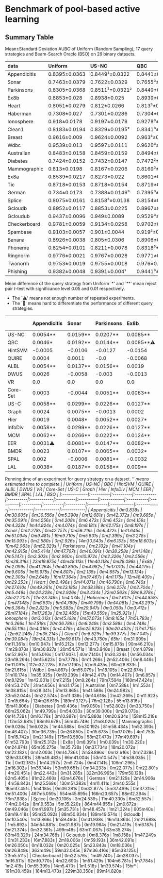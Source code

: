 # Benchmark of pool-based active learning

## Summary Table

Mean±Standard Deviation AUBC of Uniform (Random Sampling), 17 query strategies and Beam-Search Oracle (BSO) on 26 binary datasets.

| data         | Uniform       | US-NC           | QBC             | HintSVM        | QUIRE          | ALBL           | DWUS           | VR              | Core-Set        | US-C            | Graph          | Hier            | InfoDiv       | MCM             | EER            | BMDR           | SPAL           | LAL             | nan           |
|:-------------|:--------------|:----------------|:----------------|:---------------|:---------------|:---------------|:---------------|:----------------|:----------------|:----------------|:---------------|:----------------|:--------------|:----------------|:---------------|:---------------|:---------------|:----------------|:--------------|
| Appendicitis | 0.8395±0.0363 | 0.8449³±0.0322  | 0.8441±0.0334   | 0.839±0.0322   | 0.8399±0.0344  | 0.8449±0.0316² | 0.8421±0.0324  | 0.8395±0.0363   | 0.8398±0.0327   | 0.8454²±0.0333  | 0.8419±0.0317³ | 0.8414±0.0295¹  | 0.8454±0.0333 | 0.8457¹±0.0334  | 0.8426±0.0364  | 0.8418±0.033   | 0.8415±0.032   | 0.8433±0.0339   | 0.8837±0.0295 |
| Sonar        | 0.7463±0.0379 | 0.7622±0.0329   | 0.7655³±0.0309² | 0.7357±0.0366  | 0.7475±0.0365  | 0.76±0.0332    | 0.7405±0.0388  | 0.7463±0.0379   | 0.742±0.0353    | 0.7762¹±0.0313³ | 0.7538±0.0352  | 0.7511±0.0375   | 0.7762±0.0313 | 0.773²±0.0305¹  | 0.7544±0.0341  | 0.7571±0.037   | 0.7458±0.032   | 0.7651±0.0321   | 0.884±0.0284  |
| Parkinsons   | 0.8305±0.0368 | 0.8511³±0.0321² | 0.8449±0.0348   | 0.8178±0.0389  | 0.8305±0.0364  | 0.8461±0.0333³ | 0.8274±0.0392  | 0.8305±0.0368   | 0.8356±0.0346   | 0.8531¹±0.0343  | 0.8291±0.0345  | 0.8357±0.0347   | 0.8531±0.0343 | 0.8527²±0.0341  | 0.8451±0.0334  | 0.8369±0.0357  | 0.8385±0.0355  | 0.8463±0.0313¹  | 0.8828±0.0319 |
| Ex8b         | 0.8853±0.028  | 0.8938±0.025    | 0.8939±0.0255   | 0.8699±0.0328  | 0.8785±0.0333  | 0.8873±0.0259  | 0.884±0.0262   | 0.8853±0.028    | 0.8916±0.0257   | 0.8981¹±0.0245² | 0.8856±0.0262  | 0.888±0.0257    | 0.8981±0.0245 | 0.8978²±0.0242¹ | 0.8936±0.0258  | 0.8885±0.0273  | 0.8821±0.0293  | 0.8943³±0.0245³ | 0.9376±0.0182 |
| Heart        | 0.8051±0.0279 | 0.812±0.0266    | 0.813³±0.0265   | 0.8039±0.028   | 0.8103±0.0268  | 0.8118±0.0274  | 0.8057±0.0288  | 0.8051±0.0279   | 0.8105±0.026²   | 0.8157¹±0.0262³ | 0.8054±0.0274  | 0.8075±0.0276   | 0.8157±0.0262 | 0.8154²±0.0269  | 0.8085±0.0253¹ | 0.8065±0.0267  | 0.8097±0.0268  | 0.8124±0.0267   | 0.893±0.0247  |
| Haberman     | 0.7308±0.027  | 0.7301±0.0286   | 0.7304±0.0274³  | 0.7259±0.0282  | 0.7244±0.029   | 0.7298±0.0274  | 0.7312²±0.0292 | 0.7308±0.0268¹  | 0.7267±0.028    | 0.7295±0.0287   | 0.7301±0.0276  | 0.73±0.028      | 0.7295±0.0287 | 0.7291±0.0282   | 0.7311³±0.0284 | 0.7319¹±0.0293 | 0.7302±0.0277  | 0.7308±0.0268²  | 0.7896±0.0305 |
| Ionosphere   | 0.918±0.0178  | 0.9197±0.0179   | 0.9278³±0.0163  | 0.8964±0.0244  | 0.9015±0.0211  | 0.9206±0.0155³ | 0.8793±0.0486  | 0.918±0.0178    | 0.9134±0.0166   | 0.93¹±0.0154²   | 0.9162±0.0189  | 0.9204±0.0175   | 0.93±0.0154   | 0.9296²±0.0159  | 0.9249±0.0159  | 0.8934±0.032   | 0.9232±0.0158  | 0.9265±0.0144¹  | 0.9545±0.0142 |
| Clean1       | 0.8183±0.0194 | 0.8329±0.0195²  | 0.8341³±0.02³   | 0.7695±0.0325  | 0.818±0.0218   | 0.8266±0.0224  | 0.8183±0.0194¹ | TLE             | 0.7897±0.0249   | 0.8425¹±0.0214  | 0.8105±0.0241  | 0.8183±0.0235   | 0.8425±0.0214 | 0.8412²±0.0218  | 0.8216±0.0219  | 0.8156±0.0219  | 0.8±0.0244     | 0.8335±0.0211   | 0.9219±0.0169 |
| Breast       | 0.9616±0.009  | 0.9624±0.0092   | 0.963³±0.009    | 0.9623±0.009   | 0.9623±0.009   | 0.9624±0.009   | 0.9604±0.009   | 0.9582±0.0099   | 0.9626±0.009    | 0.9632¹±0.0091  | 0.9614±0.0087¹ | 0.9615±0.0089³  | 0.9632±0.0091 | 0.9631²±0.009   | 0.9629±0.009   | 0.9616±0.0087² | 0.9629±0.0089  | 0.9585±0.0098   | 0.976±0.0067  |
| Wdbc         | 0.9539±0.013  | 0.9597±0.0111   | 0.9626³±0.0107  | 0.9558±0.0111  | 0.9583±0.0103² | 0.9612±0.0102¹ | 0.9504±0.0157  | 0.9539±0.013    | 0.9586±0.0105   | 0.9652¹±0.0103³ | 0.954±0.0123   | 0.9565±0.0107   | 0.9652±0.0103 | 0.965²±0.0104   | 0.9622±0.0107  | 0.9512±0.0127  | 0.9572±0.0113  | 0.9613±0.0106   | 0.9841±0.0065 |
| Australian   | 0.8483±0.0158 | 0.8459±0.0159   | 0.8494±0.0159   | 0.8444±0.017   | 0.8476±0.0158  | 0.8486±0.0166  | 0.8473±0.0152¹ | 0.8483±0.0158   | 0.8478±0.0158   | 0.8504¹±0.0157³ | 0.8469±0.0171  | 0.8487±0.0159   | 0.8504±0.0157 | 0.8504²±0.0162  | 0.8472±0.0161  | 0.8473±0.0158  | 0.8504³±0.0158 | 0.8483±0.0155²  | 0.9046±0.0148 |
| Diabetes     | 0.7424±0.0152 | 0.7432±0.0147   | 0.7472³±0.0141² | 0.7456±0.0152  | 0.747±0.0141³  | 0.7443±0.0152  | 0.7227±0.0188  | 0.7424±0.0152   | 0.7491¹±0.0138¹ | 0.7479²±0.0153  | 0.7424±0.0154  | 0.7434±0.0154   | 0.7479±0.0153 | 0.7471±0.0147   | 0.7457±0.0152  | 0.7423±0.0154  | 0.7465±0.0144  | 0.7462±0.0147   | 0.8257±0.017  |
| Mammographic | 0.813±0.0198  | 0.8167±0.0206   | 0.8169³±0.0206  | 0.8105±0.0208  | 0.8158±0.0192² | 0.8163±0.0189¹ | 0.7999±0.0214  | 0.8128±0.0193³  | 0.8162±0.0193   | 0.8177²±0.0195  | 0.8125±0.0205  | 0.8146±0.02     | 0.8177±0.0195 | 0.8178¹±0.0194  | 0.8165±0.0199  | 0.8135±0.0201  | 0.8139±0.0204  | 0.8151±0.0204   | 0.8503±0.0197 |
| Ex8a         | 0.8539±0.0217 | 0.8273±0.022    | 0.8601±0.0161¹  | 0.8136±0.0327  | 0.8072±0.0379  | 0.8407±0.0196  | 0.7911±0.0346  | 0.8539±0.0217   | 0.854±0.0201    | 0.8788¹±0.0176³ | 0.8504±0.02    | 0.8603³±0.0215  | 0.8788±0.0176 | 0.8766²±0.0172² | 0.8504±0.0216  | 0.8531±0.0199  | 0.8552±0.0204  | 0.8342±0.0189   | 0.8828±0.0203 |
| Tic          | 0.8718±0.0153 | 0.8718±0.0154   | 0.8719±0.0157   | 0.8719±0.0153  | 0.8699±0.0148² | 0.8718±0.0152  | 0.871±0.0146¹  | 0.8718±0.0153   | 0.8716±0.0149³  | 0.872¹±0.0158   | 0.872²±0.0155  | 0.8719±0.0153   | 0.872±0.0158  | 0.872³±0.0159   | 0.8719±0.0157  | 0.8719±0.0152  | 0.8712±0.015   | 0.872±0.0159    | 0.9077±0.0227 |
| German       | 0.734±0.0173  | 0.7388±0.0149³  | 0.7395³±0.0144¹ | 0.7305±0.0167  | 0.7357±0.0156  | 0.7366±0.0144² | 0.7268±0.016   | 0.734±0.0173    | 0.7365±0.0152   | 0.7417¹±0.0154  | 0.7353±0.0154  | 0.7349±0.0163   | 0.7417±0.0154 | 0.741²±0.0156   | 0.738±0.0158   | 0.7347±0.0161  | 0.7364±0.0152  | 0.7392±0.0153   | 0.8208±0.0201 |
| Splice       | 0.8075±0.0161 | 0.8158³±0.0138  | 0.8154±0.0135   | 0.7783±0.0253  | 0.8044±0.0159  | 0.8112±0.0144  | 0.7578±0.0266  | 0.8075±0.0161   | 0.7518±0.0276   | 0.8229²±0.013²  | 0.7818±0.0133³ | 0.8075±0.0142   | 0.8229±0.013  | 0.8234¹±0.0127¹ | 0.8075±0.0143  | 0.7985±0.0156  | 0.8007±0.0149  | 0.806±0.0153    | 0.9102±0.0118 |
| Gcloudb      | 0.8952±0.0117 | 0.8853±0.0225   | 0.8967±0.0106²  | 0.8748±0.018   | 0.8776±0.0193  | 0.8968³±0.0108 | 0.8856±0.0188  | 0.8952±0.0117   | 0.892±0.0118    | 0.8981¹±0.0109  | 0.8937±0.0114  | 0.895±0.0115    | 0.8981±0.0109 | 0.8979²±0.0107³ | 0.8944±0.0114  | 0.8952±0.0111  | 0.893±0.0112   | 0.8946±0.0105¹  | 0.9091±0.0109 |
| Gcloudub     | 0.9437±0.0096 | 0.949±0.0089    | 0.9529³±0.0082² | 0.8955±0.0244  | 0.9329±0.0121  | 0.9382±0.0119  | 0.9364±0.0104  | 0.9437±0.0096   | 0.8929±0.0181   | 0.956¹±0.0082³  | 0.9434±0.0093  | 0.9475±0.0086   | 0.956±0.0082  | 0.9553²±0.0081¹ | 0.9388±0.0103  | 0.9384±0.0108  | 0.9075±0.0357  | 0.9473±0.0084   | 0.9683±0.0078 |
| Checkerboard | 0.9781±0.0059 | 0.9134±0.0258   | 0.9702±0.0123   | 0.9242±0.0152  | 0.9437±0.0189  | 0.9679±0.0082  | 0.9045±0.0268  | 0.9781±0.0059   | 0.9874¹±0.0031¹ | 0.9847²±0.0062  | 0.9737±0.006   | 0.9785±0.0069   | 0.9847±0.0062 | 0.9847³±0.006   | 0.984±0.0051³  | 0.9832±0.0046² | error          | 0.9641±0.0104   | 0.9972±0.0036 |
| Spambase     | 0.9103±0.0057 | 0.901±0.0044    | 0.919³±0.0042²  | 0.8985±0.008   | error          | 0.9162±0.0033¹ | 0.9103±0.0057  | TLE             | 0.9052±0.0073   | 0.9205¹±0.0043³ | 0.9073±0.0051  | 0.9122±0.0047   | 0.9205±0.0043 | 0.92²±0.0043    | TLE            | TLE            | TLE            | 0.9062±0.0053   | TLE           |
| Banana       | 0.8926±0.0038 | 0.805±0.0306    | 0.8908±0.0059   | 0.851±0.0173   | 0.8299±0.0126  | 0.8851±0.0066  | 0.8164±0.0122  | 0.8925³±0.0038³ | 0.893¹±0.0048   | 0.8787±0.0219   | 0.8848±0.0039  | 0.8929²±0.0035¹ | 0.8787±0.0219 | 0.8754±0.0202   | TLE            | TLE            | TLE            | 0.8923±0.0037²  | TLE           |
| Phoneme      | 0.8254±0.0101 | 0.8211±0.0078   | 0.8318³±0.0063  | 0.8083±0.0101  | 0.8183±0.0068  | 0.8247±0.0071  | 0.8137±0.008   | TLE             | 0.824±0.0059²   | 0.8355²±0.0063  | 0.8209±0.0079  | 0.83±0.0062³    | 0.8355±0.0063 | 0.8359¹±0.0055¹ | TLE            | TLE            | TLE            | 0.8242±0.0121   | TLE           |
| Ringnorm     | 0.9776±0.0021 | 0.9767±0.0028   | 0.9771±0.0026³  | 0.9715±0.0053  | TLE            | 0.9769±0.0023¹ | 0.9346±0.0101  | TLE             | 0.9477±0.019    | 0.9786¹±0.0026  | 0.9711±0.0023² | 0.9766±0.0026   | 0.9786±0.0026 | 0.9782²±0.0026  | TLE            | TLE            | TLE            | 0.978³±0.0026   | TLE           |
| Twonorm      | 0.9753±0.0019 | 0.9755±0.0018   | 0.976±0.0017    | 0.9736±0.0013¹ | TLE            | 0.9752±0.0017  | 0.9731±0.002   | TLE             | 0.9755±0.0017   | 0.9764¹±0.0017  | 0.9754±0.002   | 0.9752±0.0016²  | 0.9764±0.0017 | 0.9763²±0.0017  | TLE            | TLE            | TLE            | 0.9761³±0.0016³ | TLE           |
| Phishing     | 0.9382±0.0048 | 0.9391±0.004¹   | 0.9441³±0.0042² | 0.9296±0.0052  | TLE            | 0.942±0.0043³  | 0.8923±0.0105  | TLE             | 0.9406±0.0043   | 0.946¹±0.0049   | 0.9327±0.0053  | 0.938±0.0049    | 0.946±0.0049  | 0.9449²±0.0047  | TLE            | TLE            | TLE            | 0.9429±0.0045   | TLE           |## Usefulness of query strategies

Mean difference of the query strategy from Uniform
\`*' and \`**' mean reject pair $t$-test with significance level $0.05$ and $0.01$ respectively.

- The `⚠️' means not enough number of repeated experiments.
- The `🤔' means hard to differentiate the performance of different query strategies.

|          | Appendicitis   | Sonar    | Parkinsons   | Ex8b      | Heart    |   Haberman | Ionosphere🤔   | Clean1🤔   | Breast   | Wdbc🤔    | Australian   | Diabetes   | Mammographic   | Ex8a🤔   |     Tic | German   | Splice🤔   | Gcloudb🤔   | Gcloudub🤔   | Checkerboard🤔   | Spambase   | Banana🤔   | Phoneme   | Ringnorm🤔   | Twonorm   | Phishing   |
|:---------|:---------------|:---------|:-------------|:----------|:---------|-----------:|:---------------|:-----------|:---------|:----------|:-------------|:-----------|:---------------|:---------|--------:|:---------|:-----------|:------------|:-------------|:-----------------|:-----------|:-----------|:----------|:-------------|:----------|:-----------|
| US-NC    | 0.0054**       | 0.0159** | 0.0207**     | 0.0085**  | 0.007**  |    -0.0008 | 0.0017         | 0.0146**⚠️  | 0.0008** | 0.0058**  | -0.0025      | 0.0008     | 0.0037**       | -0.0266  |  0      | 0.0048** | 0.0083**   | -0.0099⚠️    | 0.0053**     | -0.0647          | -0.0093    | -0.0875    | -0.0043   | -0.0009      | 0.0002    | 0.0009     |
| QBC      | 0.0046*        | 0.0192** | 0.0144**     | 0.0085**⚠️ | 0.008**  |    -0.0004 | 0.0098**       | 0.0157**⚠️  | 0.0015** | 0.0088**  | 0.0011       | 0.0048**   | 0.0039**       | 0.0062** |  0.0001 | 0.0055** | 0.0078**   | 0.0015**    | 0.0092**     | -0.0079          | 0.0087**   | -0.0017    | 0.0064**  | -0.0005      | 0.0007**  | 0.0059**   |
| HintSVM  | -0.0005        | -0.0106  | -0.0127      | -0.0154   | -0.0012  |    -0.0049 | -0.0216        | -0.0489    | 0.0007** | 0.002**   | -0.0039      | 0.0032**   | -0.0025        | -0.0403  |  0.0001 | -0.0035  | -0.0292    | -0.0204⚠️    | -0.0482      | -0.0539⚠️         | -0.0118    | -0.0415    | -0.0171   | -0.0061      | -0.0017   | -0.0086    |
| QUIRE    | 0.0004         | 0.0011   | -0.0         | -0.0068   | 0.0053** |    -0.0065 | -0.0165        | -0.0003    | 0.0007** | 0.0044**  | -0.0008      | 0.0046**   | 0.0028**       | -0.0467  | -0.0019 | 0.0017*  | -0.0031    | -0.0176⚠️    | -0.0108      | -0.0344⚠️         |            | -0.0627    | -0.0071   |              |           |            |
| ALBL     | 0.0054**       | 0.0137** | 0.0156**     | 0.0019    | 0.0068** |    -0.001  | 0.0026*        | 0.0083**⚠️  | 0.0009** | 0.0073**  | 0.0003       | 0.0019*    | 0.0033**       | -0.0132  |  0      | 0.0026** | 0.0036**   | 0.0016**    | -0.0055      | -0.0102          | 0.0059**   | -0.0074    | -0.0007   | -0.0007      | -0.0001   | 0.0038**   |
| DWUS     | 0.0026         | -0.0058  | -0.003       | -0.0013   | 0.0006   |     0.0004 | -0.0387⚠️       | 0.0        | -0.0012  | -0.0035⚠️  | -0.001       | -0.0197    | -0.0131        | -0.0627  | -0.0008 | -0.0072  | -0.0498    | -0.0096⚠️    | -0.0073      | -0.0736⚠️         | -0.0       | -0.0761    | -0.0117   | -0.043       | -0.0022   | -0.046     |
| VR       | 0.0            | 0.0      | 0.0          | 0.0       | 0.0      |    -0.0001 | 0.0            |            | -0.0034  | 0.0⚠️      | 0.0          | 0.0        | -0.0002        | 0.0      |  0      | 0.0      | 0.0        | 0.0         | 0.0          | 0.0              |            | -0.0       |           |              |           |            |
| Core-Set | 0.0003         | -0.0044  | 0.0051**     | 0.0063**  | 0.0054** |    -0.0041 | -0.0046        | -0.0286    | 0.001**  | 0.0047**⚠️ | -0.0006      | 0.0067**   | 0.0032**       | 0.0001   | -0.0002 | 0.0025** | -0.0557    | -0.0032     | -0.0508      | 0.0093**         | -0.005     | 0.0005     | -0.0014   | -0.0299      | 0.0002    | 0.0024**   |
| US-C     | 0.0058**       | 0.0299** | 0.0226**     | 0.0127**  | 0.0107** |    -0.0014 | 0.012**        | 0.0242**   | 0.0016** | 0.0113**  | 0.0021**     | 0.0054**   | 0.0047**       | 0.0249** |  0.0001 | 0.0077** | 0.0154**   | 0.0029**    | 0.0123**     | 0.0066**         | 0.0102**   | -0.0139⚠️   | 0.0101**  | 0.001**      | 0.0011**  | 0.0078**   |
| Graph    | 0.0024         | 0.0075** | -0.0013      | 0.0002    | 0.0004   |    -0.0008 | -0.0018        | -0.0078    | -0.0002  | 0.0001    | -0.0014      | -0.0       | -0.0005        | -0.0035  |  0.0002 | 0.0013   | -0.0257    | -0.0015     | -0.0003      | -0.0044          | -0.003     | -0.0078    | -0.0045   | -0.0065      | 0.0001    | -0.0055    |
| Hier     | 0.0019         | 0.0048*  | 0.0052**     | 0.0027*   | 0.0025   |    -0.0008 | 0.0024*        | -0.0       | -0.0     | 0.0026**  | 0.0004       | 0.001      | 0.0016*        | 0.0064** |  0.0001 | 0.0009   | -0.0       | -0.0002     | 0.0038**     | 0.0004⚠️          | 0.0019*    | 0.0003     | 0.0046*   | -0.001       | -0.0001   | -0.0002    |
| InfoDiv  | 0.0058**       | 0.0299** | 0.0226**     | 0.0127**  | 0.0107** |    -0.0014 | 0.012**        | 0.0242**   | 0.0016** | 0.0113**  | 0.0021**     | 0.0054**   | 0.0047**       | 0.0249** |  0.0001 | 0.0077** | 0.0154**   | 0.0029**    | 0.0123**     | 0.0066**         | 0.0102**   | -0.0139⚠️   | 0.0101**  | 0.001**      | 0.0011**  | 0.0078**   |
| MCM      | 0.0062**       | 0.0266** | 0.0222**     | 0.0124**  | 0.0104** |    -0.0017 | 0.0116**       | 0.0229**   | 0.0016** | 0.0111**  | 0.0021**     | 0.0047**   | 0.0048**       | 0.0227** |  0.0002 | 0.007**  | 0.0159**   | 0.0027**    | 0.0116**     | 0.0066**⚠️        | 0.0097**   | -0.0171⚠️   | 0.0105**  | 0.0006*      | 0.001**   | 0.0067**   |
| EER      | 0.0031⚠️        | 0.0081** | 0.0147**     | 0.0082**  | 0.0035*  |     0.0003 | 0.0069**       | 0.0033*⚠️   | 0.0013** | 0.0084**  | -0.0012      | 0.0032**   | 0.0035**       | -0.0035  |  0.0001 | 0.004**  | -0.0       | -0.0008     | -0.0049      | 0.0059**⚠️        |            |            |           |              |           |            |
| BMDR     | 0.0023         | 0.0107** | 0.0065**     | 0.0032*   | 0.0014   |     0.0011 | -0.0246        | -0.0027    | 0.0001   | -0.0026   | -0.001       | -0.0002    | 0.0005         | -0.0008  |  0.0001 | 0.0007   | -0.009     | -0.0⚠️       | -0.0053      | 0.0051**         |            |            |           |              |           |            |
| SPAL     | 0.002          | -0.0006  | 0.0081**     | -0.0032   | 0.0046** |    -0.0006 | 0.0052**       | -0.0184    | 0.0014** | 0.0033**⚠️ | 0.0021**     | 0.004**    | 0.0009         | 0.0013   | -0.0006 | 0.0024** | -0.0069    | -0.0022     | -0.0362      |                  |            |            |           |              |           |            |
| LAL      | 0.0038*        | 0.0187** | 0.0158**     | 0.009**   | 0.0073** |    -0.0001 | 0.0085**       | 0.0152**   | -0.003   | 0.0074**  | -0.0         | 0.0037**   | 0.0021*        | -0.0197  |  0.0002 | 0.0052** | -0.0016    | -0.0006     | 0.0036**     | -0.0139⚠️         | -0.0041    | -0.0002    | -0.0012   | 0.0004       | 0.0008**  | 0.0047**   |## Computational Time

Running time of an experiment for query strategy on a dataset. ‘*’ means estimated time to complete.|              | Uniform   | US-NC     | QBC        | HintSVM   | QUIRE       | ALBL      | DWUS      | VR          | Core-Set   | US-C      | Graph     | Hier      | InfoDiv   | MCM       | EER         | BMDR        | SPAL        | LAL         | BSO         |
|:-------------|:----------|:----------|:-----------|:----------|:------------|:----------|:----------|:------------|:-----------|:----------|:----------|:----------|:----------|:----------|:------------|:------------|:------------|:------------|:------------|
| Appendicitis | 0m3.838s  | 0m38.605s | 0m39.556s  | 0m5.390s  | 0m12.681s   | 0m42.372s | 0m9.665s  | 0m35.091s   | 0m4.556s   | 0m4.208s  | 0m6.473s  | 0m6.453s  | 0m4.159s  | 0m4.322s  | 1m44.824s   | 4m4.074s    | 0m8.181s    | 9m12.175s   | 0m8.197s    |
| Sonar        | 0m2.278s  | 0m42.757s | 0m59.219s  | 0m6.422s  | 1m11.645s   | 0m51.094s | 0m9.481s  | 19m9.710s   | 0m5.831s   | 0m2.399s  | 0m3.278s  | 0m15.093s | 0m2.580s  | 0m2.926s  | 14m30.543s  | 6m6.153s    | 55m18.603s  | 10m42.063s  | 0m52.329s   |
| Parkinsons   | 0m2.102s  | 0m41.104s | 0m42.915s  | 0m5.414s  | 0m47.767s   | 0m46.091s | 0m38.258s | 3m1.148s    | 0m5.147s   | 0m2.303s  | 0m2.960s  | 0m10.972s | 0m2.326s  | 0m2.556s  | 12m28.318s  | 22m19.975s  | 40m48.113s  | 11m40.118s  | 0m28.098s   |
| Ex8b         | 0m2.099s  | 0m41.264s | 0m40.830s  | 0m4.982s  | 1m17.010s   | 0m44.175s | 0m9.605s  | 1m15.975s   | 0m4.807s   | 0m2.135s  | 0m4.657s  | 0m13.134s | 0m2.305s  | 0m2.648s  | 16m17.364s  | 3m37.467s   | 4m1.175s    | 12m48.409s  | 0m29.253s   |
| Heart        | 0m2.496s  | 0m44.071s | 0m46.790s  | 0m6.740s  | 3m27.610s   | 0m49.261s | 0m23.185s | 3m38.188s   | 0m6.257s   | 0m2.704s  | 0m5.449s  | 0m24.228s | 0m2.926s  | 0m3.434s  | 22m0.563s   | 59m9.378s   | 74m22.207s  | 12m23.746s  | 1m4.074s    |
| Haberman     | 0m2.612s  | 0m44.858s | 0m47.148s  | 0m6.531s  | 5m14.789s   | 0m49.798s | 0m14.081s | 2m43.291s   | 0m6.364s   | 0m2.823s  | 0m5.583s  | 0m29.947s | 0m3.050s  | 0m3.412s  | 28m17.184s  | 7m17.263s   | 8m32.465s   | 15m49.559s  | 1m25.921s   |
| Ionosphere   | 0m3.012s  | 0m45.163s | 0m57.073s  | 0m9.165s  | 7m51.793s   | 1m3.266s  | 1m7.518s  | 20m36.789s  | 0m8.249s   | 0m3.588s  | 0m4.748s  | 0m55.119s | 0m4.016s  | 0m4.479s  | 45m25.823s  | 30m20.452s  | 117m1.715s  | 12m52.246s  | 2m35.214s   |
| Clean1       | 0m8.529s  | 1m39.377s | 3m7.041s   | 0m39.084s | 19m34.331s  | 2m59.617s | 0m43.750s | 65hr*       | 0m31.609s  | 0m11.361s | 0m10.947s | 1m16.212s | 0m12.277s | 0m15.876s | 90m46.210s  | 11m29.070s  | 19m30.827s  | 20m54.571s  | 18m3.948s   |
| Breast       | 0m4.879s  | 0m52.967s | 1m15.016s  | 0m17.907s | 40m7.140s   | 1m30.334s | 0m56.034s | 23m19.264s  | 0m15.623s  | 0m7.778s  | 0m11.266s | 2m52.406s | 0m8.446s  | 0m11.091s | 112m32.278s | 87m17.190s  | 52m6.435s   | 60m28.833s  | 9m21.615s   |
| Wdbc         | 0m4.867s  | 0m55.079s | 1m18.105s  | 0m22.674s | 31m10.174s  | 1m35.925s | 0m19.239s | 49m42.417s  | 0m14.407s  | 0m6.857s  | 0m8.129s  | 1m42.001s | 0m7.215s  | 0m9.264s  | 79m7.504s   | 160m47.424s | 84m53.217s  | 31m4.656s   | 8m31.175s   |
| Australian   | 0m7.588s  | 1m1.552s  | 1m38.815s  | 0m28.341s | 51m13.865s  | 1m41.586s | 0m24.982s | 33m52.044s  | 0m22.574s  | 0m11.339s | 0m14.618s | 2m42.369s | 0m11.923s | 0m15.664s | 124m26.616s | 189m13.127s | 76m2.128s   | 55m13.816s  | 15m41.806s  |
| Diabetes     | 0m9.436s  | 1m9.050s  | 1m52.802s  | 0m33.750s | 66m25.062s  | 1m49.799s | 0m54.033s | 30m39.000s  | 0m29.073s  | 0m14.739s | 0m16.178s | 3m10.987s | 0m15.880s | 0m20.934s | 158m15.218s | 112m52.681s | 68m16.678s  | 56m45.749s  | 21m8.020s   |
| Mammographic | 0m9.026s  | 1m6.022s  | 1m44.588s  | 0m30.192s | 81m58.434s  | 1m52.393s | 0m46.407s | 30m36.735s  | 0m26.850s  | 0m15.673s | 0m17.076s | 4m1.753s  | 0m15.742s | 0m21.149s | 175m13.580s | 58m27.473s  | 77m49.697s  | 61m52.793s  | 19m25.312s  |
| Ex8a         | 0m8.391s  | 1m0.039s  | 1m30.220s  | 0m24.874s | 65m35.275s  | 1m35.728s | 0m37.734s | 18m20.072s  | 0m22.182s  | 0m12.003s | 0m14.736s | 2m58.896s | 0m12.616s | 0m17.328s | 129m33.081s | 38m49.483s  | 66m41.004s  | 53m10.547s  | 14m38.035s  |
| Tic          | 0m12.182s | 1m14.257s | 2m5.724s   | 0m47.141s | 106m1.296s  | 2m16.302s | 1m36.144s | 53m59.651s  | 0m34.233s  | 0m22.077s | 0m22.801s | 4m20.451s | 0m22.443s | 0m31.285s | 322m36.995s | 179m50.128s | 82m5.405s   | 81m22.460s  | 42m4.676s   |
| German       | 0m21.129s | 2m14.906s | 4m56.843s  | 1m25.568s | 130m51.383s | 4m11.411s | 2m40.555s | 185m17.451s | 1m4.185s   | 0m36.281s | 0m32.877s | 5m37.499s | 0m37.315s | 0m51.400s | 467m5.059s  | 554m45.895s | 166m23.657s | 88m12.394s  | 76m7.838s   |
| Splice       | 0m30.106s | 3m24.539s | 11m40.330s | 6m32.557s | 114m2.042s  | 8m19.553s | 5m35.220s | 864m44.855s | 2m9.672s   | 0m49.046s | 0m41.997s | 5m35.731s | 0m48.457s | 1m21.324s | 605m40s     | 59m19.418s  | 95m25.092s  | 88m50.834s  | 189m49.574s |
| Gcloudb      | 0m10.540s | 1m13.866s | 1m59.490s  | 0m31.938s | 16m13.863s  | 2m21.688s | 1m5.692s  | 34m54.881s  | 0m31.987s  | 0m19.964s | 0m21.419s | 5m6.187s  | 0m21.374s | 0m32.361s | 499m48s     | 63m11.067s  | 63m35.274s  | 83m49.329s  | 24m34.768s  |
| Gcloudub     | 0m8.376s  | 1m8.158s  | 1m47.249s  | 0m31.233s | 16m7.883s   | 2m18.006s | 0m59.193s | 36m42.091s  | 0m26.050s  | 0m18.032s | 0m20.025s | 5m23.843s | 0m18.036s | 0m26.849s | 363m49s     | 59m32.045s  | 87m36.416s  | 85m38.125s  | 23m5.511s   |
| Checkerboard | 0m22.576s | 1m49.740s | 4m28.037s  | 1m16.511s | 92m10.770s  | 4m22.690s | 1m51.429s | 104m6.781s  | 1m7.784s   | 1m2.415s  | 0m55.399s | 14m5.470s | 1m1.518s  | 1m39.574s | 15hr*       | 191m30.459s | 184m13.473s | 229m38.358s | 89m14.820s  |

